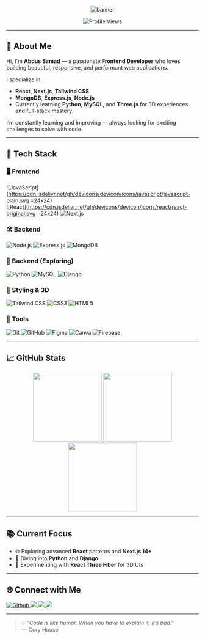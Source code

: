 <div align="center">
  <img src="https://i.ibb.co.com/nMPz4Nqh/Abdus-samad-2.png" alt="banner" />
</div>

<p align="center">
  <img src="https://komarev.com/ghpvc/?username=samadsust71&label=Profile%20views&color=0e75b6&style=flat" alt="Profile Views" />
</p>

---

## 👋 About Me

Hi, I'm **Abdus Samad** — a passionate **Frontend Developer** who loves building beautiful, responsive, and performant web applications.

I specialize in:
- **React**, **Next.js**, **Tailwind CSS**
- **MongoDB**, **Express.js**, **Node.js**
- Currently learning **Python**, **MySQL**, and **Three.js** for 3D experiences and full-stack mastery.

I’m constantly learning and improving — always looking for exciting challenges to solve with code.

---

## 🚀 Tech Stack

### 🖥️ Frontend
![JavaScript](https://cdn.jsdelivr.net/gh/devicons/devicon/icons/javascript/javascript-plain.svg =24x24)  
![React](https://cdn.jsdelivr.net/gh/devicons/devicon/icons/react/react-original.svg =24x24)
![Next.js](https://skillicons.dev/icons?i=nextjs)

### 🛠️ Backend
![Node.js](https://cdn.simpleicons.org/nodedotjs/339933)
![Express.js](https://skillicons.dev/icons?i=express)
![MongoDB](https://skillicons.dev/icons?i=mongodb)

### 🧪 Backend (Exploring)
![Python](https://cdn.jsdelivr.net/gh/devicons/devicon/icons/python/python-original.svg)
![MySQL](https://skillicons.dev/icons?i=mysql)
![Django](https://skillicons.dev/icons?i=django)

### 🎨 Styling & 3D
![Tailwind CSS](https://skillicons.dev/icons?i=tailwind)
![CSS3](https://skillicons.dev/icons?i=css)
![HTML5](https://skillicons.dev/icons?i=html)

### 🧰 Tools
![Git](https://cdn.jsdelivr.net/gh/devicons/devicon/icons/git/git-original.svg)
![GitHub](https://skillicons.dev/icons?i=github)
![Figma](https://cdn.jsdelivr.net/gh/devicons/devicon/icons/figma/figma-original.svg)
![Canva](https://cdn.jsdelivr.net/gh/devicons/devicon/icons/canva/canva-original.svg)
![Firebase](https://cdn.jsdelivr.net/gh/devicons/devicon/icons/firebase/firebase-plain.svg)

---

## 📈 GitHub Stats

<div align="center">

<a href="https://github.com/Samadsust71">
  <img src="https://github-readme-stats.vercel.app/api?username=Samadsust71&show_icons=true&count_private=true&hide_border=true&theme=tokyonight" height="180px" />
</a>

<a href="https://github.com/Samadsust71">
  <img src="https://github-readme-stats.vercel.app/api/top-langs/?username=Samadsust71&layout=compact&langs_count=8&hide_border=true&theme=tokyonight" height="180px" />
</a>

<a href="https://git.io/streak-stats">
  <img src="https://streak-stats.demolab.com?user=Samadsust71&theme=tokyonight&hide_border=true&date_format=M%20j%5B%2C%20Y%5D" height="180px" />
</a>

</div>

---

## 📚 Current Focus

- 🌐 Exploring advanced **React** patterns and **Next.js 14+**
- 🐍 Diving into **Python** and **Django**
- 🌌 Experimenting with **React Three Fiber** for 3D UIs

---

## 🌐 Connect with Me

<p align="left">
  <a href="https://github.com/Samadsust71" target="_blank">
    <img alt="Github" src="https://img.shields.io/badge/GitHub-%2312100E.svg?&style=for-the-badge&logo=Github&logoColor=white" />
  </a>
  <a href="https://www.linkedin.com/in/abdus-samad-3989b5317" target="_blank">
    <img src="https://img.shields.io/static/v1?message=LinkedIn&logo=linkedin&label=&color=0077B5&logoColor=white&labelColor=&style=for-the-badge" />
  </a>
  <a href="https://x.com/SamadReza71" target="_blank">
    <img src="https://img.shields.io/static/v1?message=Twitter&logo=twitter&label=&color=1DA1F2&logoColor=white&labelColor=&style=for-the-badge" />
  </a>
  <a href="https://dev.to/samadsust71" target="_blank">
    <img src="https://img.shields.io/static/v1?message=dev.to&logo=dev.to&label=&color=0A0A0A&logoColor=white&labelColor=&style=for-the-badge" />
  </a>
</p>

---

> 💡 *"Code is like humor. When you have to explain it, it’s bad."*  
> — Cory House

